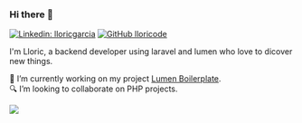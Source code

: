 ### Hi there :wave:

[![Linkedin: lloricgarcia](https://img.shields.io/badge/-lloricgarcia-blue?style=flat-square&logo=Linkedin&logoColor=white&link=https://www.linkedin.com/in/lloricgarcia/)](https://www.linkedin.com/in/lloricgarcia/)
[![GitHub lloricode](https://img.shields.io/github/followers/lloricode?label=follow&style=social)](https://github.com/lloricode)

I'm Lloric, a backend developer using laravel and lumen who love to dicover new things.

:rocket: I’m currently working on my project [Lumen Boilerplate](https://github.com/lloricode/lumen-boilerplate).  
:mag: I’m looking to collaborate on PHP projects.

![](https://komarev.com/ghpvc/?username=lloricode)
